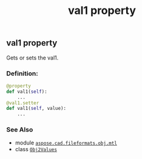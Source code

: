 ﻿---
title: val1 property
second_title: Aspose.CAD for Python via .NET API References
description: 
type: docs
weight: 30
url: /aspose.cad.fileformats.obj.mtl/obj2values/val1/
is_root: false
---

## val1 property


Gets or sets the val1.
### Definition:
```python
@property
def val1(self):
    ...
@val1.setter
def val1(self, value):
    ...
```

### See Also
* module [`aspose.cad.fileformats.obj.mtl`](../../)
* class [`Obj2Values`](/cad/python-net/aspose.cad.fileformats.obj.mtl/obj2values)

